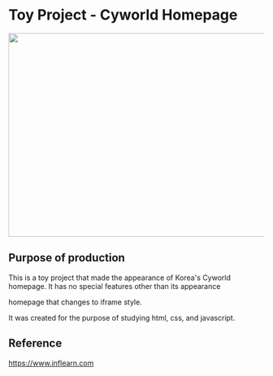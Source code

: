 # Toy Project - Cyworld Homepage

<img src="https://user-images.githubusercontent.com/118744078/207386299-fc119e28-99c8-4212-9685-324256a91194.png" width="700" height="400"/>

## Purpose of production

This is a toy project that made the appearance of Korea's Cyworld homepage. It has no special features other than its appearance 

homepage that changes to iframe style.

It was created for the purpose of studying html, css, and javascript.

## Reference

https://www.inflearn.com


